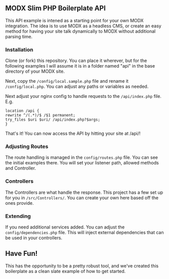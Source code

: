 ## MODX Slim PHP Boilerplate API

This API example is intened as a starting point for your own MODX integration. The idea is to use MODX as a headless CMS, or create an easy method for having your site talk dynamically to MODX without additional parsing time. 

### Installation

Clone (or fork) this repository. You can place it wherever, but for the following examples I will assume it is in a folder named "api" in the base directory of your MODX site. 

Next, copy the `/config/local.sample.php` file and rename it `/config/local.php`. You can adjust any paths or variables as needed. 

Next adjust your nginx config to handle requests to the `/api/index.php` file.
E.g. 
```
location /api {
rewrite ^/(.*)/$ /$1 permanent;
try_files $uri $uri/ /api/index.php?$args;
}
```

That's it! You can now access the API by hitting your site at /api/!

### Adjusting Routes
The route handling is managed in the `config/routes.php` file. You can see the initial examples there. You will set your listener path, allowed methods and Controller. 

### Controllers
The Controllers are what handle the response. This project has a few set up for you in `/src/Controllers/`. You can create your own here based off the ones provide.

### Extending
If you need additional services added. You can adjust the `config/dependencies.php` file. This will inject external dependencies that can be used in your controllers.

## Have Fun!
This has the opportunity to be a pretty robust tool, and we've created this boilerplate as a clean slate example of how to get started. 
